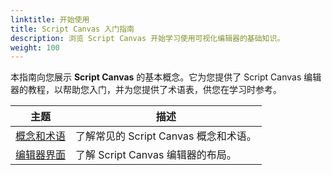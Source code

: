 ```yaml
---
linktitle: 开始使用
title: Script Canvas 入门指南
description: 浏览 Script Canvas 开始学习使用可视化编辑器的基础知识。
weight: 100
---
```


本指南向您展示 **Script Canvas** 的基本概念。它为您提供了 Script Canvas 编辑器的教程，以帮助您入门，并为您提供了术语表，供您在学习时参考。

| 主题 |描述 |
| --- | --- |
| [概念和术语](./concepts-and-terms.md) | 了解常见的 Script Canvas 概念和术语。 |
| [编辑器界面](./editor-interface.md) | 了解 Script Canvas 编辑器的布局。 |
